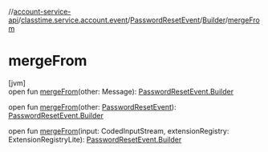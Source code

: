 //[account-service-api](../../../../index.md)/[classtime.service.account.event](../../index.md)/[PasswordResetEvent](../index.md)/[Builder](index.md)/[mergeFrom](merge-from.md)

# mergeFrom

[jvm]\
open fun [mergeFrom](merge-from.md)(other: Message): [PasswordResetEvent.Builder](index.md)

open fun [mergeFrom](merge-from.md)(other: [PasswordResetEvent](../index.md)): [PasswordResetEvent.Builder](index.md)

open fun [mergeFrom](merge-from.md)(input: CodedInputStream, extensionRegistry: ExtensionRegistryLite): [PasswordResetEvent.Builder](index.md)

